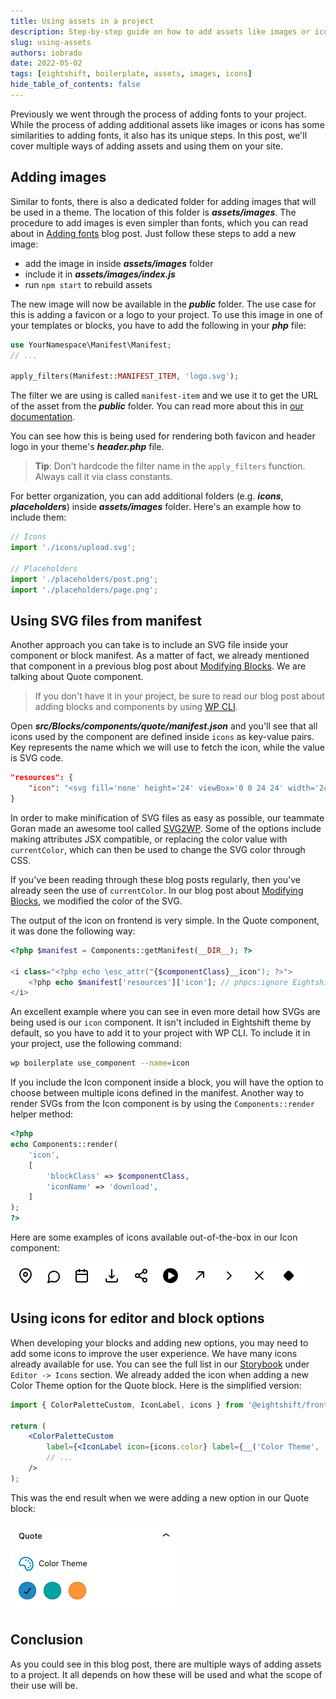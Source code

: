 ```yaml
---
title: Using assets in a project
description: Step-by-step guide on how to add assets like images or icons to your theme.
slug: using-assets
authors: iobrado
date: 2022-05-02
tags: [eightshift, boilerplate, assets, images, icons]
hide_table_of_contents: false
---
```


Previously we went through the process of adding fonts to your project. While the process of adding additional assets like images or icons has some similarities to adding fonts, it also has its unique steps. In this post, we'll cover multiple ways of adding assets and using them on your site.
<!--truncate-->

## Adding images

Similar to fonts, there is also a dedicated folder for adding images that will be used in a theme. The location of this folder is **_assets/images_**. The procedure to add images is even simpler than fonts, which you can read about in [Adding fonts](/blog/adding-fonts) blog post. Just follow these steps to add a new image:
- add the image in inside **_assets/images_** folder
- include it in **_assets/images/index.js_**
- run `npm start` to rebuild assets

The new image will now be available in the **_public_** folder. The use case for this is adding a favicon or a logo to your project. To use this image in one of your templates or blocks, you have to add the following in your **_php_** file:

```php
use YourNamespace\Manifest\Manifest;
// ...

apply_filters(Manifest::MANIFEST_ITEM, 'logo.svg');
```

The filter we are using is called `manifest-item` and we use it to get the URL of the asset from the **_public_** folder. You can read more about this in [our documentation](/docs/basics/manifest).

You can see how this is being used for rendering both favicon and header logo in your theme's **_header.php_** file.

> **Tip**: Don't hardcode the filter name in the `apply_filters` function. Always call it via class constants.

For better organization, you can add additional folders (e.g. **_icons_**, **_placeholders_**) inside **_assets/images_** folder. Here's an example how to include them:

```js
// Icons
import './icons/upload.svg';

// Placeholders
import './placeholders/post.png';
import './placeholders/page.png';
```

## Using SVG files from manifest

Another approach you can take is to include an SVG file inside your component or block manifest. As a matter of fact, we already mentioned that component in a previous blog post about [Modifying Blocks](/blog/modifying-blocks-color-theme). We are talking about Quote component.

> If you don't have it in your project, be sure to read our blog post about adding blocks and components by using [WP CLI](/blog/adding-blocks-wpcli).

Open **_src/Blocks/components/quote/manifest.json_** and you'll see that all icons used by the component are defined inside `icons` as key-value pairs. Key represents the name which we will use to fetch the icon, while the value is SVG code.

```json
"resources": {
	"icon": "<svg fill='none' height='24' viewBox='0 0 24 24' width='24' xmlns='http://www.w3.org/2000/svg'>...</svg>"
}
```

In order to make minification of SVG files as easy as possible, our teammate Goran made an awesome tool called [SVG2WP](https://svg-2-wp.goranalkovic.com/). Some of the options include making attributes JSX compatible, or replacing the color value with `currentColor`, which can then be used to change the SVG color through CSS.

If you've been reading through these blog posts regularly, then you've already seen the use of `currentColor`. In our blog post about [Modifying Blocks](/blog/modifying-blocks-color-theme), we modified the color of the SVG.

The output of the icon on frontend is very simple. In the Quote component, it was done the following way:
```php
<?php $manifest = Components::getManifest(__DIR__); ?>

<i class="<?php echo \esc_attr("{$componentClass}__icon"); ?>">
	<?php echo $manifest['resources']['icon']; // phpcs:ignore Eightshift.Security.ComponentsEscape.OutputNotEscaped ?>
</i>
```

An excellent example where you can see in even more detail how SVGs are being used is our `icon` component. It isn't included in Eightshift theme by default, so you have to add it to your project with WP CLI. To include it in your project, use the following command:

```bash
wp boilerplate use_component --name=icon
```

If you include the Icon component inside a block, you will have the option to choose between multiple icons defined in the manifest. Another way to render SVGs from the Icon component is by using the `Components::render` helper method:

```php
<?php
echo Components::render(
	'icon',
	[
		'blockClass' => $componentClass,
		'iconName' => 'download',
	]
);
?>
```

Here are some examples of icons available out-of-the-box in our Icon component:

![Icon component](/img/blog/icon-component.png)

## Using icons for editor and block options

When developing your blocks and adding new options, you may need to add some icons to improve the user experience. We have many icons already available for use. You can see the full list in our [Storybook](/storybook) under `Editor -> Icons` section. We already added the icon when adding a new Color Theme option for the Quote block. Here is the simplified version:
```jsx
import { ColorPaletteCustom, IconLabel, icons } from '@eightshift/frontend-libs/scripts';

return (
	<ColorPaletteCustom
		label={<IconLabel icon={icons.color} label={__('Color Theme', 'es-theme')} />}
		// ...
	/>
);
```

This was the end result when we were adding a new option in our Quote block:

![Color Theme Options](/img/blog/color-theme-options.png)

## Conclusion

As you could see in this blog post, there are multiple ways of adding assets to a project. It all depends on how these will be used and what the scope of their use will be.
